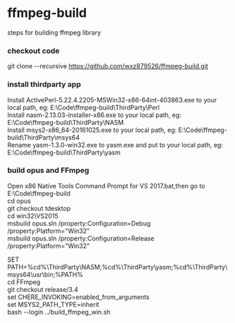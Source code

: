 # ffmpeg-build
steps for building ffmpeg library

### checkout code
git clone --recursive https://github.com/wxz879526/ffmpeg-build.git

### install thirdparty app
Install ActivePerl-5.22.4.2205-MSWin32-x86-64int-403863.exe to your local path, eg: E:\Code\ffmpeg-build\ThirdParty\Perl  
Install nasm-2.13.03-installer-x86.exe to your local path, eg: E:\Code\ffmpeg-build\ThirdParty\NASM  
Install msys2-x86_64-20161025.exe to your local path, eg: E:\Code\ffmpeg-build\ThirdParty\msys64  
Rename yasm-1.3.0-win32.exe to yasm.exe and put to your local path, eg: E:\Code\ffmpeg-build\ThirdParty\yasm  

### build opus and FFmpeg
Open x86 Native Tools Command Prompt for VS 2017.bat,then go to E:\Code\ffmpeg-build  
cd opus  
git checkout tdesktop  
cd win32\VS2015  
msbuild opus.sln /property:Configuration=Debug /property:Platform="Win32"  
msbuild opus.sln /property:Configuration=Release /property:Platform="Win32"

SET PATH=%cd%\ThirdParty\NASM;%cd%\ThirdParty\yasm;%cd%\ThirdParty\msys64\usr\bin;%PATH%  
cd FFmpeg  
git checkout release/3.4  
set CHERE_INVOKING=enabled_from_arguments  
set MSYS2_PATH_TYPE=inherit  
bash --login ../build_ffmpeg_win.sh  
